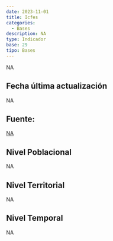 ```yaml
---
date: 2023-11-01
title: Icfes
categories:
  - Bases
description: NA
type: Indicador
base: 29
tipo: Bases
--- 
```


NA

## Fecha última actualización
NA

## Fuente:
[NA](NA)

## Nivel Poblacional
 NA

## Nivel Territorial
NA

## Nivel Temporal
NA